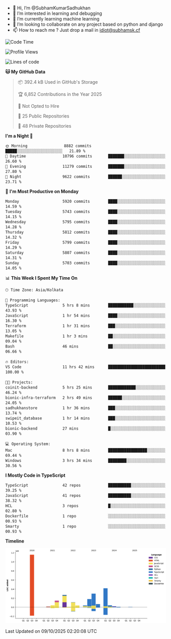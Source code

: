 - 👋 Hi, I’m @SubhamKumarSadhukhan
- 👀 I’m interested in learning and debugging
- 🌱 I’m currently learning machine learning
- 💞️ I’m looking to collaborate on any project based on python and django
- 📫 How to reach me ?
      Just drop a mail in idiot@subhamsk.cf

<!---
SubhamKumarSadhukhan/SubhamKumarSadhukhan is a ✨ special ✨ repository because its `README.md` (this file) appears on your GitHub profile.
You can click the Preview link to take a look at your changes.
--->


<!--START_SECTION:waka-->
![Code Time](http://img.shields.io/badge/Code%20Time-3%2C098%20hrs%2039%20mins-blue)

![Profile Views](http://img.shields.io/badge/Profile%20Views-0-blue)

![Lines of code](https://img.shields.io/badge/From%20Hello%20World%20I%27ve%20Written-2.8%20million%20lines%20of%20code-blue)

**🐱 My GitHub Data** 

> 📦 392.4 kB Used in GitHub's Storage 
 > 
> 🏆 6,852 Contributions in the Year 2025
 > 
> 🚫 Not Opted to Hire
 > 
> 📜 25 Public Repositories 
 > 
> 🔑 48 Private Repositories 
 > 
**I'm a Night 🦉** 

```text
🌞 Morning                8882 commits        █████░░░░░░░░░░░░░░░░░░░░   21.89 % 
🌆 Daytime                10796 commits       ███████░░░░░░░░░░░░░░░░░░   26.60 % 
🌃 Evening                11279 commits       ███████░░░░░░░░░░░░░░░░░░   27.80 % 
🌙 Night                  9622 commits        ██████░░░░░░░░░░░░░░░░░░░   23.71 % 
```
📅 **I'm Most Productive on Monday** 

```text
Monday                   5920 commits        ████░░░░░░░░░░░░░░░░░░░░░   14.59 % 
Tuesday                  5743 commits        ████░░░░░░░░░░░░░░░░░░░░░   14.15 % 
Wednesday                5795 commits        ████░░░░░░░░░░░░░░░░░░░░░   14.28 % 
Thursday                 5812 commits        ████░░░░░░░░░░░░░░░░░░░░░   14.32 % 
Friday                   5799 commits        ████░░░░░░░░░░░░░░░░░░░░░   14.29 % 
Saturday                 5807 commits        ████░░░░░░░░░░░░░░░░░░░░░   14.31 % 
Sunday                   5703 commits        ████░░░░░░░░░░░░░░░░░░░░░   14.05 % 
```


📊 **This Week I Spent My Time On** 

```text
🕑︎ Time Zone: Asia/Kolkata

💬 Programming Languages: 
TypeScript               5 hrs 8 mins        ███████████░░░░░░░░░░░░░░   43.93 % 
JavaScript               1 hr 54 mins        ████░░░░░░░░░░░░░░░░░░░░░   16.30 % 
Terraform                1 hr 31 mins        ███░░░░░░░░░░░░░░░░░░░░░░   13.05 % 
Makefile                 1 hr 3 mins         ██░░░░░░░░░░░░░░░░░░░░░░░   09.04 % 
Bash                     46 mins             ██░░░░░░░░░░░░░░░░░░░░░░░   06.66 % 

🔥 Editors: 
VS Code                  11 hrs 42 mins      █████████████████████████   100.00 % 

🐱‍💻 Projects: 
coinit-backend           5 hrs 25 mins       ████████████░░░░░░░░░░░░░   46.24 % 
bionic-infra-terraform   2 hrs 49 mins       ██████░░░░░░░░░░░░░░░░░░░   24.05 % 
sadhukhanstore           1 hr 36 mins        ███░░░░░░░░░░░░░░░░░░░░░░   13.74 % 
swipeit_database         1 hr 14 mins        ███░░░░░░░░░░░░░░░░░░░░░░   10.53 % 
bionic-backend           27 mins             █░░░░░░░░░░░░░░░░░░░░░░░░   03.90 % 

💻 Operating System: 
Mac                      8 hrs 8 mins        █████████████████░░░░░░░░   69.44 % 
Windows                  3 hrs 34 mins       ████████░░░░░░░░░░░░░░░░░   30.56 % 
```

**I Mostly Code in TypeScript** 

```text
TypeScript               42 repos            ██████████░░░░░░░░░░░░░░░   39.25 % 
JavaScript               41 repos            ██████████░░░░░░░░░░░░░░░   38.32 % 
HCL                      3 repos             █░░░░░░░░░░░░░░░░░░░░░░░░   02.80 % 
Dockerfile               1 repo              ░░░░░░░░░░░░░░░░░░░░░░░░░   00.93 % 
Smarty                   1 repo              ░░░░░░░░░░░░░░░░░░░░░░░░░   00.93 % 
```



**Timeline**

![Lines of Code chart](https://raw.githubusercontent.com/SubhamKumarSadhukhan/SubhamKumarSadhukhan/main/assets/bar_graph.png)


 Last Updated on 09/10/2025 02:20:08 UTC
<!--END_SECTION:waka-->
